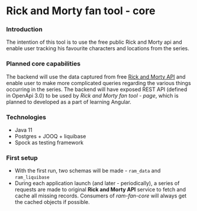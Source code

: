 # Rick and Morty fan tool - core  
### Introduction 
The intention of this tool is to use the free public Rick and Morty api and enable user tracking his favourite characters and locations from the series.   
### Planned core capabilities  
The backend will use the data captured from free [Rick and Morty API](https://rickandmortyapi.com/) and enable user to make more complicated queries regarding the various things occurring in the series.
The backend will have exposed REST API (defined in OpenApi 3.0) to be used by *Rick and Morty fan tool - page*, which is planned to developed as a part of learning Angular.  
### Technologies  
- Java 11
- Postgres + JOOQ + liquibase
- Spock as testing framework
### First setup 
- With the first run, two schemas will be made  - `ram_data` and `ram_liquibase`
- During each application launch (and later - periodically), a series of requests are made to original **Rick and Morty API** service to fetch and cache all missing records. Consumers of *ram-fan-core* will always get the cached objects if possible.